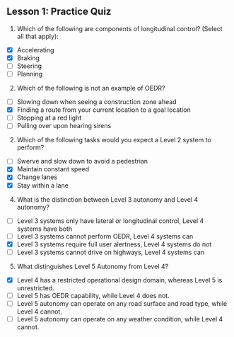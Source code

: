 ## Lesson 1: Practice Quiz
1. Which of the following are components of longitudinal control? (Select all that apply):
- [x] Accelerating
- [x] Braking
- [ ] Steering
- [ ] Planning

2. Which of the following is not an example of OEDR?

- [ ] Slowing down when seeing a construction zone ahead
- [x] Finding a route from your current location to a goal location
- [ ] Stopping at a red light
- [ ] Pulling over upon hearing sirens

2. Which of the following tasks would you expect a Level 2 system to perform?

- [ ] Swerve and slow down to avoid a pedestrian
- [x] Maintain constant speed
- [x] Change lanes
- [x] Stay within a lane

4. What is the distinction between Level 3 autonomy and Level 4 autonomy?

- [ ] Level 3 systems only have lateral or longitudinal control, Level 4 systems have both
- [ ] Level 3 systems cannot perform OEDR, Level 4 systems can
- [x] Level 3 systems require full user alertness, Level 4 systems do not
- [ ] Level 3 systems cannot drive on highways, Level 4 systems can

5. What distinguishes Level 5 Autonomy from Level 4?

- [x] Level 4 has a restricted operational design domain, whereas Level 5 is unrestricted.
- [ ] Level 5 has OEDR capability, while Level 4 does not.
- [ ] Level 5 autonomy can operate on any road surface and road type, while Level 4 cannot.
- [ ] Level 5 autonomy can operate on any weather condition, while Level 4 cannot.
